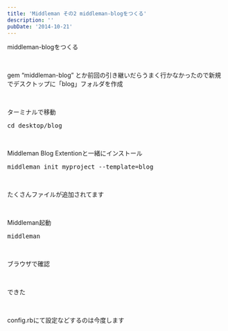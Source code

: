 ```yaml
---
title: 'Middleman その2 middleman-blogをつくる'
description: ''
pubDate: '2014-10-21'
---
```


<p>middleman-blogをつくる</p>
<p>&nbsp;</p>
<p>gem “middleman-blog” とか前回の引き継いだらうまく行かなかったので新規でデスクトップに「blog」フォルダを作成</p>
<p>&nbsp;</p>
<p>ターミナルで移動</p>
<pre class="brush: xml; title: ; notranslate" title="">cd desktop/blog</pre>
<p>&nbsp;</p>
<p>Middleman Blog Extentionと一緒にインストール</p>
<pre class="brush: xml; title: ; notranslate" title="">middleman init myproject --template=blog</pre>
<p>&nbsp;</p>
<p>たくさんファイルが追加されてます</p>
<p>&nbsp;</p>
<p>Middleman起動</p>
<pre class="brush: xml; title: ; notranslate" title="">middleman</pre>
<p>&nbsp;</p>
<p>ブラウザで確認</p>
<p>&nbsp;</p>
<p>できた</p>
<p>&nbsp;</p>
<p>config.rbにて設定などするのは今度します</p>
